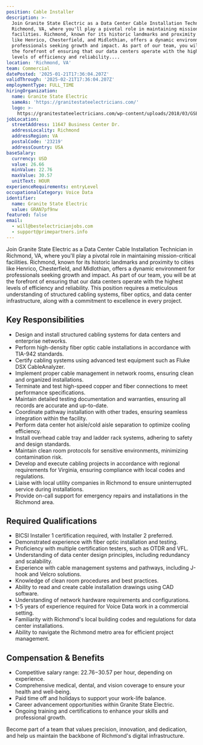 ```yaml
---
position: Cable Installer
description: >-
  Join Granite State Electric as a Data Center Cable Installation Technician in
  Richmond, VA, where you'll play a pivotal role in maintaining mission-critical
  facilities. Richmond, known for its historic landmarks and proximity to cities
  like Henrico, Chesterfield, and Midlothian, offers a dynamic environment for
  professionals seeking growth and impact. As part of our team, you will be at
  the forefront of ensuring that our data centers operate with the highest
  levels of efficiency and reliability....
location: 'Richmond, VA'
team: Commercial
datePosted: '2025-01-21T17:36:04.207Z'
validThrough: '2025-02-21T17:36:04.207Z'
employmentType: FULL_TIME
hiringOrganization:
  name: Granite State Electric
  sameAs: 'https://granitestateelectricians.com/'
  logo: >-
    https://granitestateelectricians.com/wp-content/uploads/2018/03/GSE-2c-Logo-4.jpg
jobLocation:
  streetAddress: 11647 Business Center Dr.
  addressLocality: Richmond
  addressRegion: VA
  postalCode: '23219'
  addressCountry: USA
baseSalary:
  currency: USD
  value: 26.66
  minValue: 22.76
  maxValue: 30.57
  unitText: HOUR
experienceRequirements: entryLevel
occupationalCategory: Voice Data
identifier:
  name: Granite State Electric
  value: GRAN7pf9nw
featured: false
email:
  - will@bestelectricianjobs.com
  - support@primepartners.info
---
```




Join Granite State Electric as a Data Center Cable Installation Technician in Richmond, VA, where you'll play a pivotal role in maintaining mission-critical facilities. Richmond, known for its historic landmarks and proximity to cities like Henrico, Chesterfield, and Midlothian, offers a dynamic environment for professionals seeking growth and impact. As part of our team, you will be at the forefront of ensuring that our data centers operate with the highest levels of efficiency and reliability. This position requires a meticulous understanding of structured cabling systems, fiber optics, and data center infrastructure, along with a commitment to excellence in every project.

## Key Responsibilities

- Design and install structured cabling systems for data centers and enterprise networks.
- Perform high-density fiber optic cable installations in accordance with TIA-942 standards.
- Certify cabling systems using advanced test equipment such as Fluke DSX CableAnalyzer.
- Implement proper cable management in network rooms, ensuring clean and organized installations.
- Terminate and test high-speed copper and fiber connections to meet performance specifications.
- Maintain detailed testing documentation and warranties, ensuring all records are accurate and up-to-date.
- Coordinate pathway installation with other trades, ensuring seamless integration within the facility.
- Perform data center hot aisle/cold aisle separation to optimize cooling efficiency.
- Install overhead cable tray and ladder rack systems, adhering to safety and design standards.
- Maintain clean room protocols for sensitive environments, minimizing contamination risk.
- Develop and execute cabling projects in accordance with regional requirements for Virginia, ensuring compliance with local codes and regulations.
- Liaise with local utility companies in Richmond to ensure uninterrupted service during installations.
- Provide on-call support for emergency repairs and installations in the Richmond area.

## Required Qualifications

- BICSI Installer 1 certification required, with Installer 2 preferred.
- Demonstrated experience with fiber optic installation and testing.
- Proficiency with multiple certification testers, such as OTDR and VFL.
- Understanding of data center design principles, including redundancy and scalability.
- Experience with cable management systems and pathways, including J-hook and Velcro solutions.
- Knowledge of clean room procedures and best practices.
- Ability to read and create cable installation drawings using CAD software.
- Understanding of network hardware requirements and configurations.
- 1-5 years of experience required for Voice Data work in a commercial setting.
- Familiarity with Richmond's local building codes and regulations for data center installations.
- Ability to navigate the Richmond metro area for efficient project management.

## Compensation & Benefits

- Competitive salary range: $22.76-$30.57 per hour, depending on experience.
- Comprehensive medical, dental, and vision coverage to ensure your health and well-being.
- Paid time off and holidays to support your work-life balance.
- Career advancement opportunities within Granite State Electric.
- Ongoing training and certifications to enhance your skills and professional growth. 

Become part of a team that values precision, innovation, and dedication, and help us maintain the backbone of Richmond's digital infrastructure.

